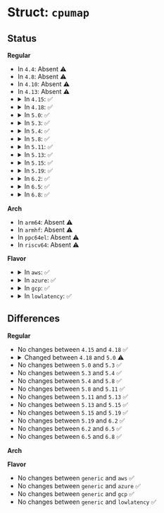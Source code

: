 # Struct: <code>cpumap</code>

## Status
<b>Regular</b>
<ul>
<li>
In <code>4.4</code>: Absent ⚠️
</li>
<li>
In <code>4.8</code>: Absent ⚠️
</li>
<li>
In <code>4.10</code>: Absent ⚠️
</li>
<li>
In <code>4.13</code>: Absent ⚠️
</li>
<li>
<details>
<summary>In <code>4.15</code>: ✅</summary>

```c
struct cpumap {
    unsigned int available;
    unsigned int allocated;
    unsigned int managed;
    bool initialized;
    bool online;
    long unsigned int alloc_map[32];
    long unsigned int managed_map[32];
};
```
</details>
</li>
<li>
<details>
<summary>In <code>4.18</code>: ✅</summary>

```c
struct cpumap {
    unsigned int available;
    unsigned int allocated;
    unsigned int managed;
    bool initialized;
    bool online;
    long unsigned int alloc_map[32];
    long unsigned int managed_map[32];
};
```
</details>
</li>
<li>
<details>
<summary>In <code>5.0</code>: ✅</summary>

```c
struct cpumap {
    unsigned int available;
    unsigned int allocated;
    unsigned int managed;
    unsigned int managed_allocated;
    bool initialized;
    bool online;
    long unsigned int alloc_map[4];
    long unsigned int managed_map[4];
};
```
</details>
</li>
<li>
<details>
<summary>In <code>5.3</code>: ✅</summary>

```c
struct cpumap {
    unsigned int available;
    unsigned int allocated;
    unsigned int managed;
    unsigned int managed_allocated;
    bool initialized;
    bool online;
    long unsigned int alloc_map[4];
    long unsigned int managed_map[4];
};
```
</details>
</li>
<li>
<details>
<summary>In <code>5.4</code>: ✅</summary>

```c
struct cpumap {
    unsigned int available;
    unsigned int allocated;
    unsigned int managed;
    unsigned int managed_allocated;
    bool initialized;
    bool online;
    long unsigned int alloc_map[4];
    long unsigned int managed_map[4];
};
```
</details>
</li>
<li>
<details>
<summary>In <code>5.8</code>: ✅</summary>

```c
struct cpumap {
    unsigned int available;
    unsigned int allocated;
    unsigned int managed;
    unsigned int managed_allocated;
    bool initialized;
    bool online;
    long unsigned int alloc_map[4];
    long unsigned int managed_map[4];
};
```
</details>
</li>
<li>
<details>
<summary>In <code>5.11</code>: ✅</summary>

```c
struct cpumap {
    unsigned int available;
    unsigned int allocated;
    unsigned int managed;
    unsigned int managed_allocated;
    bool initialized;
    bool online;
    long unsigned int alloc_map[4];
    long unsigned int managed_map[4];
};
```
</details>
</li>
<li>
<details>
<summary>In <code>5.13</code>: ✅</summary>

```c
struct cpumap {
    unsigned int available;
    unsigned int allocated;
    unsigned int managed;
    unsigned int managed_allocated;
    bool initialized;
    bool online;
    long unsigned int alloc_map[4];
    long unsigned int managed_map[4];
};
```
</details>
</li>
<li>
<details>
<summary>In <code>5.15</code>: ✅</summary>

```c
struct cpumap {
    unsigned int available;
    unsigned int allocated;
    unsigned int managed;
    unsigned int managed_allocated;
    bool initialized;
    bool online;
    long unsigned int alloc_map[4];
    long unsigned int managed_map[4];
};
```
</details>
</li>
<li>
<details>
<summary>In <code>5.19</code>: ✅</summary>

```c
struct cpumap {
    unsigned int available;
    unsigned int allocated;
    unsigned int managed;
    unsigned int managed_allocated;
    bool initialized;
    bool online;
    long unsigned int alloc_map[4];
    long unsigned int managed_map[4];
};
```
</details>
</li>
<li>
<details>
<summary>In <code>6.2</code>: ✅</summary>

```c
struct cpumap {
    unsigned int available;
    unsigned int allocated;
    unsigned int managed;
    unsigned int managed_allocated;
    bool initialized;
    bool online;
    long unsigned int alloc_map[4];
    long unsigned int managed_map[4];
};
```
</details>
</li>
<li>
<details>
<summary>In <code>6.5</code>: ✅</summary>

```c
struct cpumap {
    unsigned int available;
    unsigned int allocated;
    unsigned int managed;
    unsigned int managed_allocated;
    bool initialized;
    bool online;
    long unsigned int alloc_map[4];
    long unsigned int managed_map[4];
};
```
</details>
</li>
<li>
<details>
<summary>In <code>6.8</code>: ✅</summary>

```c
struct cpumap {
    unsigned int available;
    unsigned int allocated;
    unsigned int managed;
    unsigned int managed_allocated;
    bool initialized;
    bool online;
    long unsigned int alloc_map[4];
    long unsigned int managed_map[4];
};
```
</details>
</li>
</ul>
<b>Arch</b>
<ul>
<li>
In <code>arm64</code>: Absent ⚠️
</li>
<li>
In <code>armhf</code>: Absent ⚠️
</li>
<li>
In <code>ppc64el</code>: Absent ⚠️
</li>
<li>
In <code>riscv64</code>: Absent ⚠️
</li>
</ul>
<b>Flavor</b>
<ul>
<li>
<details>
<summary>In <code>aws</code>: ✅</summary>

```c
struct cpumap {
    unsigned int available;
    unsigned int allocated;
    unsigned int managed;
    unsigned int managed_allocated;
    bool initialized;
    bool online;
    long unsigned int alloc_map[4];
    long unsigned int managed_map[4];
};
```
</details>
</li>
<li>
<details>
<summary>In <code>azure</code>: ✅</summary>

```c
struct cpumap {
    unsigned int available;
    unsigned int allocated;
    unsigned int managed;
    unsigned int managed_allocated;
    bool initialized;
    bool online;
    long unsigned int alloc_map[4];
    long unsigned int managed_map[4];
};
```
</details>
</li>
<li>
<details>
<summary>In <code>gcp</code>: ✅</summary>

```c
struct cpumap {
    unsigned int available;
    unsigned int allocated;
    unsigned int managed;
    unsigned int managed_allocated;
    bool initialized;
    bool online;
    long unsigned int alloc_map[4];
    long unsigned int managed_map[4];
};
```
</details>
</li>
<li>
<details>
<summary>In <code>lowlatency</code>: ✅</summary>

```c
struct cpumap {
    unsigned int available;
    unsigned int allocated;
    unsigned int managed;
    unsigned int managed_allocated;
    bool initialized;
    bool online;
    long unsigned int alloc_map[4];
    long unsigned int managed_map[4];
};
```
</details>
</li>
</ul>

## Differences
<b>Regular</b>
<ul>
<li>
No changes between <code>4.15</code> and <code>4.18</code> ✅
</li>
<li>
<details>
<summary>Changed between <code>4.18</code> and <code>5.0</code> ⚠️</summary>
<ul>
<li>
<b>Field added. </b>
<code>unsigned int managed_allocated</code>
</li>
<li>
<b>Field type changed. </b>
<code>long unsigned int alloc_map[32]</code> ➡️ <code>long unsigned int alloc_map[4]</code>
</li>
<li>
<b>Field type changed. </b>
<code>long unsigned int managed_map[32]</code> ➡️ <code>long unsigned int managed_map[4]</code>
</li>
</ul>
</details>
</li>
<li>
No changes between <code>5.0</code> and <code>5.3</code> ✅
</li>
<li>
No changes between <code>5.3</code> and <code>5.4</code> ✅
</li>
<li>
No changes between <code>5.4</code> and <code>5.8</code> ✅
</li>
<li>
No changes between <code>5.8</code> and <code>5.11</code> ✅
</li>
<li>
No changes between <code>5.11</code> and <code>5.13</code> ✅
</li>
<li>
No changes between <code>5.13</code> and <code>5.15</code> ✅
</li>
<li>
No changes between <code>5.15</code> and <code>5.19</code> ✅
</li>
<li>
No changes between <code>5.19</code> and <code>6.2</code> ✅
</li>
<li>
No changes between <code>6.2</code> and <code>6.5</code> ✅
</li>
<li>
No changes between <code>6.5</code> and <code>6.8</code> ✅
</li>
</ul>
<b>Arch</b>
<ul>
</ul>
<b>Flavor</b>
<ul>
<li>
No changes between <code>generic</code> and <code>aws</code> ✅
</li>
<li>
No changes between <code>generic</code> and <code>azure</code> ✅
</li>
<li>
No changes between <code>generic</code> and <code>gcp</code> ✅
</li>
<li>
No changes between <code>generic</code> and <code>lowlatency</code> ✅
</li>
</ul>
